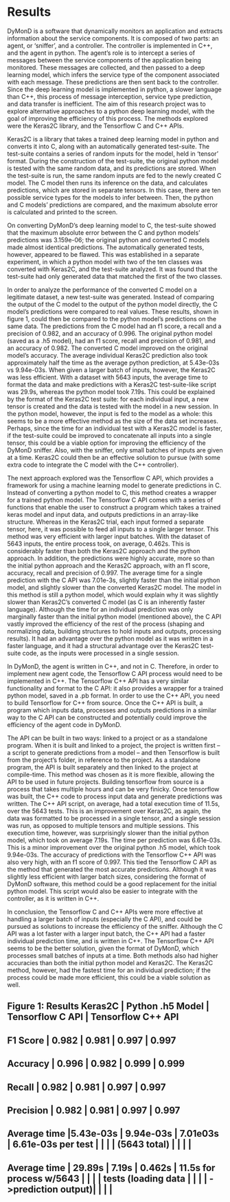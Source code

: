 # Results
DyMonD is a software that dynamically monitors an application and extracts information about the service components. It is composed of two parts: an agent, or ‘sniffer’, and a controller. The controller is implemented in C++, and the agent in python. The agent’s role is to intercept a series of messages between the service components of the application being monitored. These messages are collected, and then passed to a deep learning model, which infers the service type of the component associated with each message. These predictions are then sent back to the controller. Since the deep learning model is implemented in python, a slower language than C++, this process of message interception, service type prediction, and data transfer is inefficient. The aim of this research project was to explore alternative approaches to a python deep learning model, with the goal of improving the efficiency of this process. The methods explored were the Keras2C library, and the Tensorflow C and C++ APIs.

Keras2C is a library that takes a trained deep learning model in python and converts it into C, along with an automatically generated test-suite. The test-suite contains a series of random inputs for the model, held in ‘tensor’ format. During the construction of the test-suite, the original python model is tested with the same random data, and its predictions are stored. When the test-suite is run, the same random inputs are fed to the newly created C model. The C model then runs its inference on the data, and calculates predictions, which are stored in separate tensors. In this case, there are ten possible service types for the models to infer between. Then, the python and C models’ predictions are compared, and the maximum absolute error is calculated and printed to the screen.

On converting DyMonD’s deep learning model to C, the test-suite showed that the maximum absolute error between the C and python models’ predictions was 3.159e-06; the original python and converted C models made almost identical predictions. The automatically generated tests, however, appeared to be flawed. This was established in a separate experiment, in which a python model with two of the ten classes was converted with Keras2C, and the test-suite analyzed. It was found that the test-suite had only generated data that matched the first of the two classes. 

In order to analyze the performance of the converted C model on a legitimate dataset, a new test-suite was generated. Instead of comparing the output of the C model to the output of the python model directly, the C model’s predictions were compared to real values. These results, shown in figure 1, could then be compared to the python model’s predictions on the same data. The predictions from the C model had an f1 score, a recall and a precision of 0.982, and an accuracy of 0.996. The original python model (saved as a .h5 model), had an f1 score, recall and precision of 0.981, and an accuracy of 0.982.  The converted C model improved on the original model’s accuracy. The average individual Keras2C prediction also took approximately half the time as the average python prediction, at 5.43e-03s vs 9.94e-03s. When given a larger batch of inputs, however, the Keras2C was less efficient. With a dataset with 5643 inputs, the average time to format the data and make predictions with a Keras2C test-suite-like script was 29.9s,  whereas the python model took 7.19s. This could be explained by the format of the Keras2C test suite: for each individual input, a new tensor is created and the data is tested with the model in a new session. In the python model, however, the input is fed to the model as a whole: this seems to be a more effective method as the size of the data set increases. Perhaps, since the time for an individual test with a Keras2C model is faster, if the test-suite could be improved to concatenate all inputs into a single tensor, this could be a viable option for improving the efficiency of the DyMonD sniffer. Also, with the sniffer, only small batches of inputs are given at a time. Keras2C could then be an effective solution to pursue (with some extra code to integrate the C model with the C++ controller). 

The next approach explored was the Tensorflow C API, which provides a framework for using a machine learning model to generate predictions in C. Instead of converting a python model to C, this method creates a wrapper for a trained python model. The Tensorflow C API comes with a series of functions that enable the user to construct a program which takes a trained keras model and input data, and outputs predictions in an array-like structure. Whereas in the Keras2C trial, each input formed a separate tensor, here, it was possible to feed all inputs to a single larger tensor. This method was very efficient with larger input batches. With the dataset of 5643 inputs, the entire process took, on average, 0.462s. This is considerably faster than both the Keras2C approach and the python approach. In addition, the predictions were highly accurate, more so than the initial python approach and the Keras2C approach, with an f1 score, accuracy, recall and precision of 0.997. The average time for a single prediction with the C API was 7.01e-3s, slightly faster than the initial python model, and slightly slower than the converted Keras2C model. The model in this method is still a python model, which would explain why it was slightly slower than Keras2C’s converted C model (as C is an inherently faster language). Although the time for an individual prediction was only marginally faster than the initial python model (mentioned above), the C API vastly improved the efficiency of the rest of the process (shaping and normalizing data, building structures to hold inputs and outputs, processing results). It had an advantage over the python model as it was written in a faster language, and it had a structural advantage over the Keras2C test-suite code, as the inputs were processed in a single session. 

In DyMonD, the agent is written in C++, and not in C. Therefore, in order to implement new agent code, the Tensorflow C API process would need to be implemented in C++. The Tensorflow C++ API has a very similar functionality and format to the C API: it also provides a wrapper for a trained python model, saved in a .pb format. In order to use the C++ API, you need to build Tensorflow for C++ from source. Once the C++ API is built, a program which inputs data, processes and outputs predictions in a similar way to the C API can be constructed and potentially could improve the efficiency of the agent code in DyMonD. 

The API can be built in two ways: linked to a project or as a standalone program. When it is built and linked to a project, the project is written first – a script to generate predictions from a model – and then Tensorflow is built from the project’s folder, in reference to the project. As a standalone program, the API is built separately and then linked to the project at compile-time. This method was chosen as it is more flexible, allowing the API to be used in future projects. Building tensorflow from source is a process that takes multiple hours and can be very finicky. Once tensorflow was built, the C++ code to process input data and generate predictions was written. The C++ API script, on average, had a total execution time of 11.5s, over the 5643 tests. This is an improvement over Keras2C, as again, the data was formatted to be processed in a single tensor, and a single session was run, as opposed to multiple tensors and multiple sessions. This execution time, however, was surprisingly slower than the initial python model, which took on average 7.19s. The time per prediction was 6.61e-03s. This is a minor improvement over the original python .h5 model, which took 9.94e-03s. The accuracy of predictions with the Tensorflow C++ API was also very high, with an f1 score of 0.997. This tied the Tensorflow C API as the method that generated the most accurate predictions. Although it was slightly less efficient with larger batch sizes, considering the format of DyMonD software, this method could be a good replacement for the initial python model. This script would also be easier to integrate with the controller, as it is written in C++.

In conclusion, the Tensorflow C and C++ APIs were more effective at handling a larger batch of inputs (especially the C API), and could be pursued as solutions to increase the efficiency of the sniffer. Although the C API was a lot faster with a larger input batch, the C++ API had a faster individual prediction time, and is written in C++. The Tensorflow C++ API seems to be the better solution, given the format of DyMonD, which processes small batches of inputs at a time. Both methods also had higher accuracies than both the initial python model and Keras2C. The Keras2C method, however, had the fastest time for an individual prediction; if the process could be made more efficient, this could be a viable solution as well. 

Figure 1: Results
                      Keras2C  | Python .h5 Model | Tensorflow C API | Tensorflow C++ API
--------------------------------------------------------------------------------------------           
F1 Score            | 0.982    | 0.981            | 0.997            | 0.997
--------------------------------------------------------------------------------------------   
Accuracy            | 0.996    | 0.982            | 0.999            | 0.999
--------------------------------------------------------------------------------------------   
Recall              | 0.982    | 0.981            | 0.997            | 0.997
--------------------------------------------------------------------------------------------   
Precision           | 0.982    | 0.981            | 0.997            | 0.997
--------------------------------------------------------------------------------------------   
Average time        |5.43e-03s | 9.94e-03s        | 7.01e03s         | 6.61e-03s
per test            |          |                  |                  |
(5643 total)        |          |                  |                  |
--------------------------------------------------------------------------------------------  
Average time        | 29.89s   | 7.19s            | 0.462s           | 11.5s
for process w/5643  |          |                  |                  |
tests (loading data |          |                  |                  |
->prediction output)|          |                  |                  |
--------------------------------------------------------------------------------------------  



